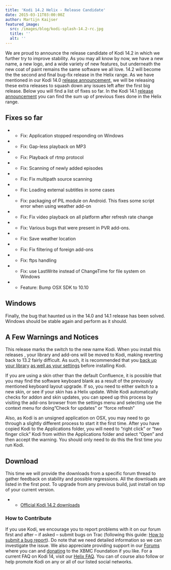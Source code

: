 ```yaml
---
title: 'Kodi 14.2 Helix - Release Candidate'
date: 2015-03-11T03:00:00Z
author: Martijn Kaijser
featured_image:
  src: /images/blog/kodi-splash-14.2-rc.jpg
  title: ''
  alt: ''
---
```

We are proud to announce the release candidate of Kodi 14.2 in which we further try to improve stability. As you may all know by now, we have a new name, a new logo, and a wide variety of new features, but underneath the new coat of paint remains the same software we all love. 14.2 will become the the second and final bug-fix release in the Helix range. As we have mentioned in our Kodi 14.0 [release announcement,](/article/kodi-140-helix-unwinds) we will be releasing these extra releases to squash down any issues left after the first big release. Below you will find a list of fixes so far. In the Kodi 14.1 [release announcement](/article/kodi-141-helix-bugfix-release) you can find the sum up of previous fixes done in the Helix range.

 Fixes so far
------------

 
 * * Fix: Application stopped responding on Windows
 * * Fix: Gap-less playback on MP3
 * * Fix: Playback of rtmp protocol
 * * Fix: Scanning of newly added episodes
 * * Fix: Fix multipath source scanning
 * * Fix: Loading external subtitles in some cases
 * * Fix: packaging of PIL module on Android. This fixes some script error when using weather add-on
 * * Fix: Fix video playback on all platform after refresh rate change
 * * Fix: Various bugs that were present in PVR add-ons.
 * * Fix: Save weather location
 * * Fix: Fix filtering of foreign add-ons
 * * Fix: ftps handling
 * * Fix: use LastWrite instead of ChangeTime for file system on Windows
 * * Feature: Bump OSX SDK to 10.10
 
 Windows
-------

 Finally, the bug that haunted us in the 14.0 and 14.1 release has been solved. Windows should be stable again and perform as it should.

 A Few Warnings and Notices
--------------------------

 This release marks the switch to the new name Kodi. When you install this releases , your library and add-ons will be moved to Kodi, making reverting back to 13.2 fairly difficult. As such, it is recommended that you [back up your library](https://kodi.wiki/view/HOW-TO:Backup_the_library "How to backup the library") [as well as your settings](https://kodi.wiki/view/Backing_up_XBMC) before installing Kodi.

 If you are using a skin other than the default Confluence, it is possible that you may find the software keyboard blank as a result of the previously mentioned keyboard layout upgrade. If so, you need to either switch to a new skin, or see if your skin has a Helix update. While Kodi automatically checks for addon and skin updates, you can speed up this process by visiting the add-ons browser from the settings menu and selecting use the context menu for doing”Check for updates” or “force refresh”

 Also, as Kodi is an unsigned application on OSX, you may need to go through a slightly different process to start it the first time. After you have copied Kodi to the Applications folder, you will need to “right click” or “two finger click” Kodi from within the Applications folder and select “Open” and then accept the warning. You should only need to do this the first time you run Kodi.

 Download
--------

 This time we will provide the downloads from a specific forum thread to gather feedback on stability and possible regressions. All the downloads are listed in the first post. To upgrade from any previous build, just install on top of your current version.

 
 * * [Official Kodi 14.2 downloads](/download)
 
 ### How to Contribute

 If you use Kodi, we encourage you to report problems with it on our forum first and after – if asked – submit bugs on Trac (following this guide: [How to submit a bug report](https://kodi.wiki/view/HOW-TO:Submit_a_bug_report)). Do note that we need detailed information so we can investigate the issue. We also appreciate providing support in our [Forums](https://forum.kodi.tv/ "XBMC Forums") where you can and [donating](https://kodi.wiki/contribute/donate/ "XBMC Foundation Donations") to the XBMC Foundation if you like. For a current FAQ on Kodi 14, visit our [Helix FAQ](https://kodi.wiki/view/Kodi_v14_(Helix)_FAQ). You can of course also follow or help promote Kodi on any or all of our listed social networks.

 